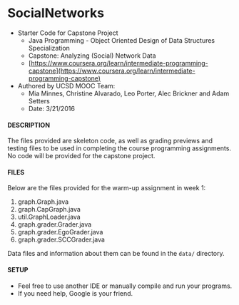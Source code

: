 # SocialNetworks
* Starter Code for Capstone Project
    * Java Programming - Object Oriented Design of Data Structures Specialization
    * Capstone: Analyzing (Social) Network Data
    * [https://www.coursera.org/learn/intermediate-programming-capstone](https://www.coursera.org/learn/intermediate-programming-capstone)
* Authored by UCSD MOOC Team:
    * Mia Minnes, Christine Alvarado, Leo Porter, Alec Brickner and Adam Setters
    * Date: 3/21/2016

#### DESCRIPTION
The files provided are skeleton code, as well as grading previews and testing files to be used in completing the course programming
assignments. No code will be provided for the capstone project.

#### FILES

Below are the files provided for the warm-up assignment in week 1:

1. graph.Graph.java
2. graph.CapGraph.java
3. util.GraphLoader.java
4. graph.grader.Grader.java
5. graph.grader.EgoGrader.java
6. graph.grader.SCCGrader.java

Data files and information about them can be found in the `data/` directory.

#### SETUP
* Feel free to use another IDE or manually compile and run your programs.
* If you need help, Google is your friend.
